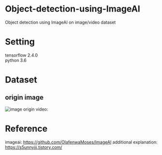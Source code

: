 # Object-detection-using-ImageAI
Object detection using ImageAI on image/video dataset

# Setting  
tensorflow 2.4.0  
python 3.6

# Dataset
## origin image<br/>
![image](https://user-images.githubusercontent.com/70457520/166922496-a4b6cd7f-a915-4659-97c9-2d28b07db855.jpg)
origin video:

# Reference  
imageai: https://github.com/OlafenwaMoses/ImageAI
additional explanation: https://s5unnyjjj.tistory.com/

